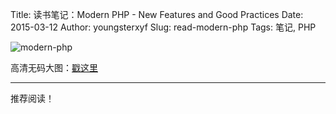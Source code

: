 Title: 读书笔记：Modern PHP - New Features and Good Practices
Date: 2015-03-12
Author: youngsterxyf
Slug: read-modern-php
Tags: 笔记, PHP

![modern-php](/assets/uploads/pics/modern-php.png)

高清无码大图：[戳这里](https://raw.githubusercontent.com/youngsterxyf/youngsterxyf.github.com/master/assets/uploads/pics/modern-php.png)

------

推荐阅读！
